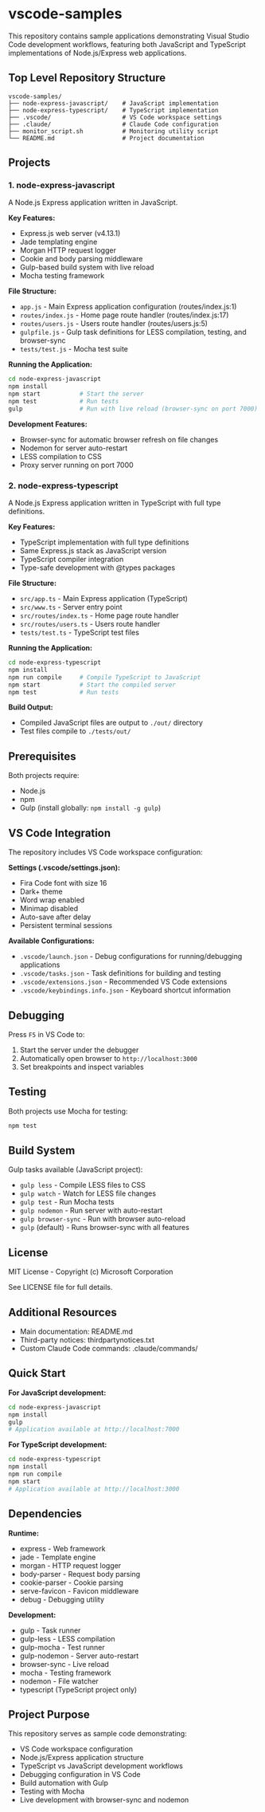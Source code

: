 # vscode-samples

This repository contains sample applications demonstrating Visual Studio Code development workflows, featuring both JavaScript and TypeScript implementations of Node.js/Express web applications.

## Top Level Repository Structure

```
vscode-samples/
├── node-express-javascript/    # JavaScript implementation
├── node-express-typescript/    # TypeScript implementation
├── .vscode/                    # VS Code workspace settings
├── .claude/                    # Claude Code configuration
├── monitor_script.sh           # Monitoring utility script
└── README.md                   # Project documentation
```

## Projects

### 1. node-express-javascript

A Node.js Express application written in JavaScript.

**Key Features:**
- Express.js web server (v4.13.1)
- Jade templating engine
- Morgan HTTP request logger
- Cookie and body parsing middleware
- Gulp-based build system with live reload
- Mocha testing framework

**File Structure:**
- `app.js` - Main Express application configuration (routes/index.js:1)
- `routes/index.js` - Home page route handler (routes/index.js:17)
- `routes/users.js` - Users route handler (routes/users.js:5)
- `gulpfile.js` - Gulp task definitions for LESS compilation, testing, and browser-sync
- `tests/test.js` - Mocha test suite

**Running the Application:**
```bash
cd node-express-javascript
npm install
npm start           # Start the server
npm test            # Run tests
gulp                # Run with live reload (browser-sync on port 7000)
```

**Development Features:**
- Browser-sync for automatic browser refresh on file changes
- Nodemon for server auto-restart
- LESS compilation to CSS
- Proxy server running on port 7000

### 2. node-express-typescript

A Node.js Express application written in TypeScript with full type definitions.

**Key Features:**
- TypeScript implementation with full type definitions
- Same Express.js stack as JavaScript version
- TypeScript compiler integration
- Type-safe development with @types packages

**File Structure:**
- `src/app.ts` - Main Express application (TypeScript)
- `src/www.ts` - Server entry point
- `src/routes/index.ts` - Home page route handler
- `src/routes/users.ts` - Users route handler
- `tests/test.ts` - TypeScript test files

**Running the Application:**
```bash
cd node-express-typescript
npm install
npm run compile     # Compile TypeScript to JavaScript
npm start           # Start the compiled server
npm test            # Run tests
```

**Build Output:**
- Compiled JavaScript files are output to `./out/` directory
- Test files compile to `./tests/out/`

## Prerequisites

Both projects require:
- Node.js
- npm
- Gulp (install globally: `npm install -g gulp`)

## VS Code Integration

The repository includes VS Code workspace configuration:

**Settings (.vscode/settings.json):**
- Fira Code font with size 16
- Dark+ theme
- Word wrap enabled
- Minimap disabled
- Auto-save after delay
- Persistent terminal sessions

**Available Configurations:**
- `.vscode/launch.json` - Debug configurations for running/debugging applications
- `.vscode/tasks.json` - Task definitions for building and testing
- `.vscode/extensions.json` - Recommended VS Code extensions
- `.vscode/keybindings.info.json` - Keyboard shortcut information

## Debugging

Press `F5` in VS Code to:
1. Start the server under the debugger
2. Automatically open browser to `http://localhost:3000`
3. Set breakpoints and inspect variables

## Testing

Both projects use Mocha for testing:
```bash
npm test
```

## Build System

Gulp tasks available (JavaScript project):
- `gulp less` - Compile LESS files to CSS
- `gulp watch` - Watch for LESS file changes
- `gulp test` - Run Mocha tests
- `gulp nodemon` - Run server with auto-restart
- `gulp browser-sync` - Run with browser auto-reload
- `gulp` (default) - Runs browser-sync with all features

## License

MIT License - Copyright (c) Microsoft Corporation

See LICENSE file for full details.

## Additional Resources

- Main documentation: README.md
- Third-party notices: thirdpartynotices.txt
- Custom Claude Code commands: .claude/commands/

## Quick Start

**For JavaScript development:**
```bash
cd node-express-javascript
npm install
gulp
# Application available at http://localhost:7000
```

**For TypeScript development:**
```bash
cd node-express-typescript
npm install
npm run compile
npm start
# Application available at http://localhost:3000
```

## Dependencies

**Runtime:**
- express - Web framework
- jade - Template engine
- morgan - HTTP request logger
- body-parser - Request body parsing
- cookie-parser - Cookie parsing
- serve-favicon - Favicon middleware
- debug - Debugging utility

**Development:**
- gulp - Task runner
- gulp-less - LESS compilation
- gulp-mocha - Test runner
- gulp-nodemon - Server auto-restart
- browser-sync - Live reload
- mocha - Testing framework
- nodemon - File watcher
- typescript (TypeScript project only)

## Project Purpose

This repository serves as sample code demonstrating:
- VS Code workspace configuration
- Node.js/Express application structure
- TypeScript vs JavaScript development workflows
- Debugging configuration in VS Code
- Build automation with Gulp
- Testing with Mocha
- Live development with browser-sync and nodemon
